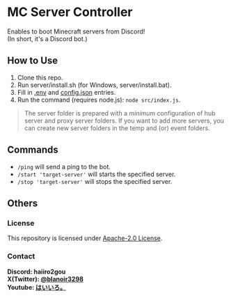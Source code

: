# MC Server Controller

Enables to boot Minecraft servers from Discord!  
(In short, it's a Discord bot.)

## How to Use

1. Clone this repo.
2. Run server/install.sh (for Windows, server/install.bat).
3. Fill in [.env](.env.example) and [config.json](config-example.json) entries.
4. Run the command (requires node.js): `node src/index.js`.

> The server folder is prepared with a _minimum_ configuration of hub server and proxy server folders. If you want to add more servers, you can create new server folders in the temp and (or) event folders.

## Commands

- `/ping` will send a ping to the bot.
- `/start 'target-server'` will starts the specified server.
- `/stop 'target-server'` will stops the specified server.

## Others

### License

This repository is licensed under [Apache-2.0 License](LICENSE).

### Contact

**Discord: haiiro2gou**  
**X(Twitter): [@blanoir3298](https://twitter.com/blanoir3298)**  
**Youtube: [はいいろ。](https://www.youtube.com/@haiiro2gou)**
